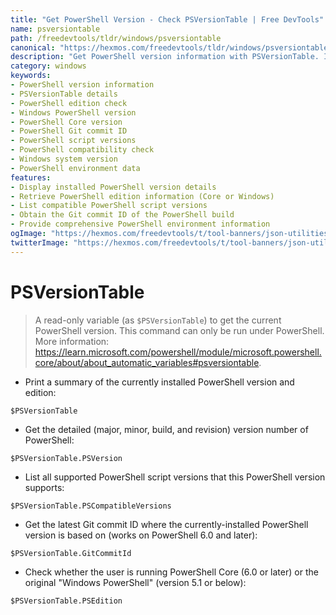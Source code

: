```yaml
---
title: "Get PowerShell Version - Check PSVersionTable | Free DevTools"
name: psversiontable
path: /freedevtools/tldr/windows/psversiontable
canonical: "https://hexmos.com/freedevtools/tldr/windows/psversiontable/"
description: "Get PowerShell version information with PSVersionTable. Inspect PowerShell edition, Git commit ID, and supported script versions easily. Free online tool, no registration required."
category: windows
keywords:
- PowerShell version information
- PSVersionTable details
- PowerShell edition check
- Windows PowerShell version
- PowerShell Core version
- PowerShell Git commit ID
- PowerShell script versions
- PowerShell compatibility check
- Windows system version
- PowerShell environment data
features:
- Display installed PowerShell version details
- Retrieve PowerShell edition information (Core or Windows)
- List compatible PowerShell script versions
- Obtain the Git commit ID of the PowerShell build
- Provide comprehensive PowerShell environment information
ogImage: "https://hexmos.com/freedevtools/t/tool-banners/json-utilities-banner.png"
twitterImage: "https://hexmos.com/freedevtools/t/tool-banners/json-utilities-banner.png"
---
```


# PSVersionTable

> A read-only variable (as `$PSVersionTable`) to get the current PowerShell version.
> This command can only be run under PowerShell.
> More information: <https://learn.microsoft.com/powershell/module/microsoft.powershell.core/about/about_automatic_variables#psversiontable>.

- Print a summary of the currently installed PowerShell version and edition:

`$PSVersionTable`

- Get the detailed (major, minor, build, and revision) version number of PowerShell:

`$PSVersionTable.PSVersion`

- List all supported PowerShell script versions that this PowerShell version supports:

`$PSVersionTable.PSCompatibleVersions`

- Get the latest Git commit ID where the currently-installed PowerShell version is based on (works on PowerShell 6.0 and later):

`$PSVersionTable.GitCommitId`

- Check whether the user is running PowerShell Core (6.0 or later) or the original "Windows PowerShell" (version 5.1 or below):

`$PSVersionTable.PSEdition`
